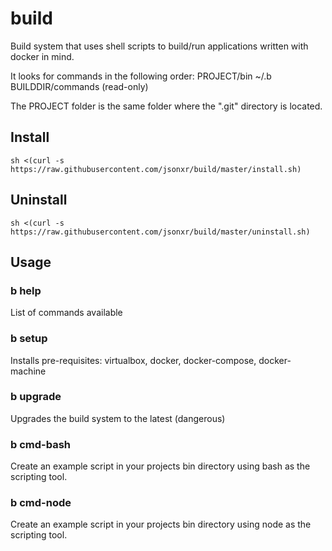 # build
Build system that uses shell scripts to build/run applications written with docker in mind.

It looks for commands in the following order:
   PROJECT/bin
   ~/.b
   BUILDDIR/commands (read-only)

The PROJECT folder is the same folder where the ".git" directory is located.

## Install
    sh <(curl -s https://raw.githubusercontent.com/jsonxr/build/master/install.sh)

## Uninstall
    sh <(curl -s https://raw.githubusercontent.com/jsonxr/build/master/uninstall.sh)

## Usage

### b help
List of commands available

### b setup
Installs pre-requisites: virtualbox, docker, docker-compose, docker-machine

### b upgrade
Upgrades the build system to the latest (dangerous)


### b cmd-bash
Create an example script in your projects bin directory using bash as the scripting tool.

### b cmd-node
Create an example script in your projects bin directory using node as the scripting tool.
